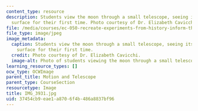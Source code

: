 ```yaml
---
content_type: resource
description: Students view the moon through a small telescope, seeing its magnified
  surface for their first time. Photo courtesy of Dr. Elizabeth Cavicchi.
file: /media/courses/ec-050-recreate-experiments-from-history-inform-the-future-from-the-past-galileo-january-iap-2010/37454cb9eae1a8706f4b486a8837bf96_IMG_3931.jpg
file_type: image/jpeg
image_metadata:
  caption: Students view the moon through a small telescope, seeing its magnified
    surface for their first time.
  credit: Photo courtesy of Dr. Elizabeth Cavicchi.
  image-alt: Photo of students viewing the moon through a small telescope.
learning_resource_types: []
ocw_type: OCWImage
parent_title: Motion and Telescope
parent_type: CourseSection
resourcetype: Image
title: IMG_3931.jpg
uid: 37454cb9-eae1-a870-6f4b-486a8837bf96
---
```

